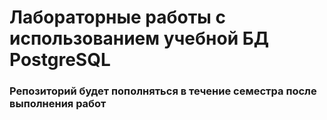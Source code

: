 # **Лабораторные работы с использованием учебной БД PostgreSQL**

### Репозиторий будет пополняться в течение семестра после выполнения работ